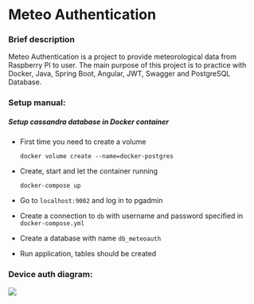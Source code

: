 # Meteo Authentication
### Brief description
Meteo Authentication is a project to provide meteorological data from Raspberry PI to user. The main purpose of this project is to practice with Docker, Java, Spring Boot, Angular, JWT, Swagger and PostgreSQL Database.

### Setup manual:

##### Setup cassandra database in Docker container

* First time you need to create a volume

  `docker volume create --name=docker-postgres`

* Create, start and let the container running

  `docker-compose up`

* Go to `localhost:9002` and log in to pgadmin

* Create a connection to `db` with username and password specified in `docker-compose.yml`

* Create a database with name `db_meteoauth`

* Run application, tables should be created

### Device auth diagram:
![](diagrams/Flow_Registration-Flow.png)

